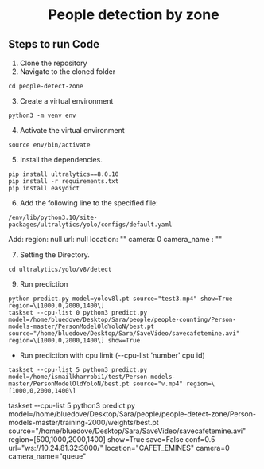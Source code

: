<H1 align="center">
People detection by zone </H1>

## Steps to run Code

1. Clone the repository
2. Navigate to the cloned folder
```
cd people-detect-zone
```
3. Create a virtual environment
```
python3 -m venv env

```
4. Activate the virtual environment
```
source env/bin/activate 

```
5. Install the dependencies.
```
pip install ultralytics==8.0.10
pip install -r requirements.txt
pip install easydict
```
6. Add the following line to the specified file:
```
/env/lib/python3.10/site-packages/ultralytics/yolo/configs/default.yaml
```
Add: region: null
url: null
location: ""
camera: 0
camera_name : ""


7. Setting the Directory.
```
cd ultralytics/yolo/v8/detect
```
9. Run prediction
```
python predict.py model=yolov8l.pt source="test3.mp4" show=True region=\[1000,0,2000,1400\]
taskset --cpu-list 0 python3 predict.py model=/home/bluedove/Desktop/Sara/people/people-counting/Person-models-master/PersonModelOldYoloN/best.pt source="/home/bluedove/Desktop/Sara/SaveVideo/savecafetemine.avi" region=\[1000,0,2000,1400\] show=True
```

- Run prediction with cpu limit (--cpu-list 'number' cpu id)
``` 
taskset --cpu-list 5 python3 predict.py model=/home/ismailkharrobi1/test/Person-models-master/PersonModelOldYoloN/best.pt source="v.mp4" region=\[1000,0,2000,1400\]
```
taskset --cpu-list 5 python3 predict.py model=/home/bluedove/Desktop/Sara/people/people-detect-zone/Person-models-master/training-2000/weights/best.pt source="/home/bluedove/Desktop/Sara/SaveVideo/savecafetemine.avi" region=\[500,1000,2000,1400\] show=True save=False conf=0.5 url="ws://10.24.81.32:3000/" location="CAFET_EMINES" camera=0 camera_name="queue"

